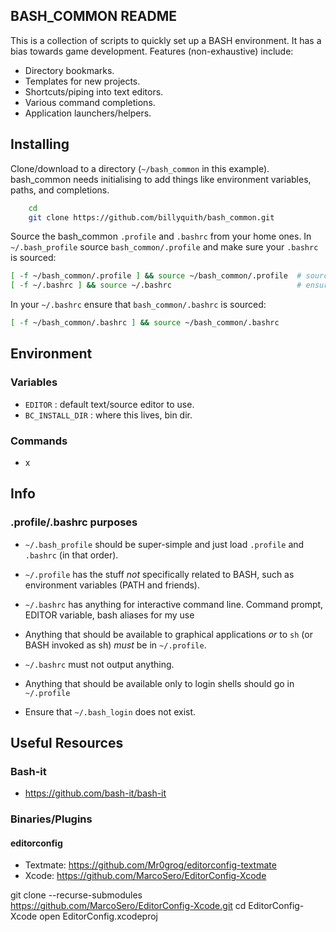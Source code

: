 
BASH_COMMON README
------------------

This is a collection of scripts to quickly set up a BASH environment. It has a bias 
towards game development. Features (non-exhaustive) include:

- Directory bookmarks.
- Templates for new projects.
- Shortcuts/piping into text editors.
- Various command completions.
- Application launchers/helpers.

## Installing

Clone/download to a directory (`~/bash_common` in this example). bash_common needs
initialising to add things like environment variables, paths, and completions.

```bash
    cd
    git clone https://github.com/billyquith/bash_common.git
```

Source the bash_common `.profile` and `.bashrc` from your home ones. In `~/.bash_profile` 
source `bash_common/.profile` and make sure your `.bashrc` is sourced:

```bash
[ -f ~/bash_common/.profile ] && source ~/bash_common/.profile  # source bash_commmon profile
[ -f ~/.bashrc ] && source ~/.bashrc                            # ensure .bashrc sourced
```

In your `~/.bashrc` ensure that `bash_common/.bashrc` is sourced:

```bash
[ -f ~/bash_common/.bashrc ] && source ~/bash_common/.bashrc
```

## Environment

### Variables

- `EDITOR` : default text/source editor to use.
- `BC_INSTALL_DIR` : where this lives, bin dir.

### Commands

- x

## Info

### .profile/.bashrc purposes

* `~/.bash_profile` should be super-simple and just load `.profile` and `.bashrc` (in that order).

* `~/.profile` has the stuff *not* specifically related to BASH, such as environment variables
  (PATH and friends).

* `~/.bashrc` has anything for interactive command line. Command prompt, EDITOR variable, bash
  aliases for my use

* Anything that should be available to graphical applications *or* to `sh` (or BASH invoked as sh)
  *must* be in `~/.profile`.

* `~/.bashrc` must not output anything.

* Anything that should be available only to login shells should go in `~/.profile`

* Ensure that `~/.bash_login` does not exist.


## Useful Resources

### Bash-it

 * <https://github.com/bash-it/bash-it>
 
### Binaries/Plugins
 
#### editorconfig
 
 - Textmate: https://github.com/Mr0grog/editorconfig-textmate
 - Xcode: https://github.com/MarcoSero/EditorConfig-Xcode
 
git clone --recurse-submodules https://github.com/MarcoSero/EditorConfig-Xcode.git
cd EditorConfig-Xcode
open EditorConfig.xcodeproj
 
 
